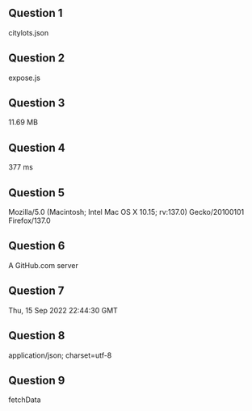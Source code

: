 ## Question 1
citylots.json

## Question 2
expose.js

## Question 3
11.69 MB

## Question 4
377 ms

## Question 5
Mozilla/5.0 (Macintosh; Intel Mac OS X 10.15; rv:137.0) Gecko/20100101 Firefox/137.0

## Question 6
A GitHub.com server

## Question 7
Thu, 15 Sep 2022 22:44:30 GMT

## Question 8
application/json; charset=utf-8

## Question 9
fetchData